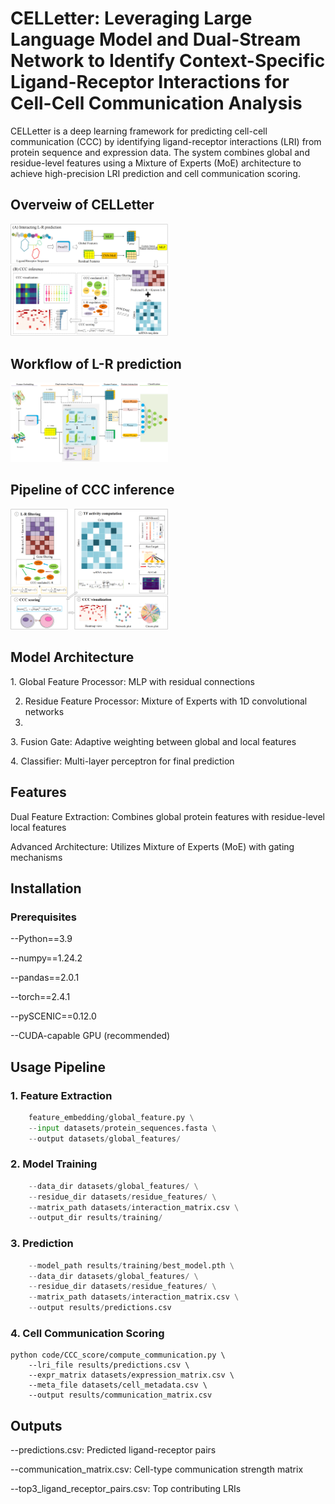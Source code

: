 # CELLetter: Leveraging Large Language Model and Dual-Stream Network to Identify Context-Specific Ligand-Receptor Interactions for Cell-Cell Communication Analysis
CELLetter is a deep learning framework for predicting cell-cell communication (CCC) by identifying ligand-receptor interactions (LRI) from protein sequence and expression data. The system combines global and residue-level features using a Mixture of Experts (MoE) architecture to achieve high-precision LRI prediction and cell communication scoring.

## Overveiw of CELLetter
<img src="https://github.com/wallwei/CELLetter/blob/3901030074cb7c371f972693ad826f715afa2880/Fig1_01.png" width = 50%>

## Workflow of L-R prediction
<img src="https://github.com/wallwei/CELLetter/blob/3901030074cb7c371f972693ad826f715afa2880/Fig2_01.png" width = 50%>

## Pipeline of CCC inference
<img src="https://github.com/wallwei/CELLetter/blob/3901030074cb7c371f972693ad826f715afa2880/Fig3_01.png" width = 50%>

## Model Architecture
1.​​ Global Feature Processor​​: MLP with residual connections

2. Residue Feature Processor​​: Mixture of Experts with 1D convolutional networks
3. 
​​3. Fusion Gate​​: Adaptive weighting between global and local features

​​4. Classifier​​: Multi-layer perceptron for final prediction

## Features
Dual Feature Extraction​​: Combines global protein features with residue-level local features

​​Advanced Architecture​​: Utilizes Mixture of Experts (MoE) with gating mechanisms

## Installation
### Prerequisites
--Python==3.9

--numpy==1.24.2

--pandas==2.0.1

--torch==2.4.1

--pySCENIC==0.12.0

--CUDA-capable GPU (recommended)

## Usage Pipeline
### 1. Feature Extraction
```python
    feature_embedding/global_feature.py \
    --input datasets/protein_sequences.fasta \
    --output datasets/global_features/
```
### 2. Model Training
```python
    --data_dir datasets/global_features/ \
    --residue_dir datasets/residue_features/ \
    --matrix_path datasets/interaction_matrix.csv \
    --output_dir results/training/
```
### 3. Prediction
```python
    --model_path results/training/best_model.pth \
    --data_dir datasets/global_features/ \
    --residue_dir datasets/residue_features/ \
    --matrix_path datasets/interaction_matrix.csv \
    --output results/predictions.csv
```

### 4. Cell Communication Scoring
```
python code/CCC_score/compute_communication.py \
    --lri_file results/predictions.csv \
    --expr_matrix datasets/expression_matrix.csv \
    --meta_file datasets/cell_metadata.csv \
    --output results/communication_matrix.csv
```

## Outputs
--predictions.csv: Predicted ligand-receptor pairs

--communication_matrix.csv: Cell-type communication strength matrix

--top3_ligand_receptor_pairs.csv: Top contributing LRIs
